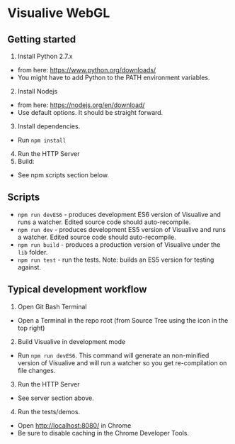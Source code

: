 # Visualive WebGL



## Getting started

1. Install Python 2.7.x
  * from here: https://www.python.org/downloads/
  * You might have to add Python to the PATH environment variables.
2. Install Nodejs
  * from here: https://nodejs.org/en/download/
  * Use default options. It should be straight forward.
3. Install dependencies. 
  * Run `npm install`
4. Run the HTTP Server
4. Build:
  * See npm scripts section below.


## Scripts

* `npm run devES6` - produces development ES6 version of Visualive and runs a watcher.  Edited source code should auto-recompile.
* `npm run dev` - produces development ES5 version of Visualive and runs a watcher.  Edited source code should auto-recompile.
* `npm run build` - produces a production version of Visualive under the `lib` folder.
* `npm run test` - run the tests. Note: builds an ES5 version for testing against.


## Typical development workflow

1. Open Git Bash Terminal
  * Open a Terminal in the repo root (from Source Tree using the icon in the top right)
2. Build Visualive in development mode
  * Run `npm run devES6`. This command will generate an non-minified version of Visualive and will run a watcher so you get re-compilation on file changes.
3. Run the HTTP Server
  * See server section above.
4. Run the tests/demos. 
  * Open [http://localhost:8080/](http://localhost:8080/) in Chrome
  * Be sure to disable caching in the Chrome Developer Tools. 

